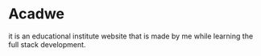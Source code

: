 # Acadwe
it is an educational institute website that is made by me while learning the full stack development.
